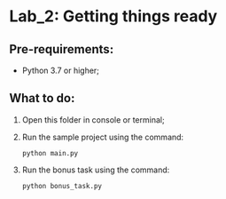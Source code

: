 # Lab_2: Getting things ready

## Pre-requirements:
* Python 3.7 or higher;

## What to do:
1. Open this folder in console or terminal;
2. Run the sample project using the command:

       python main.py

3. Run the bonus task using the command:

       python bonus_task.py